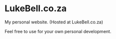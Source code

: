 # LukeBell.co.za
My personal website. (Hosted at LukeBell.co.za)

Feel free to use for your own personal development.
